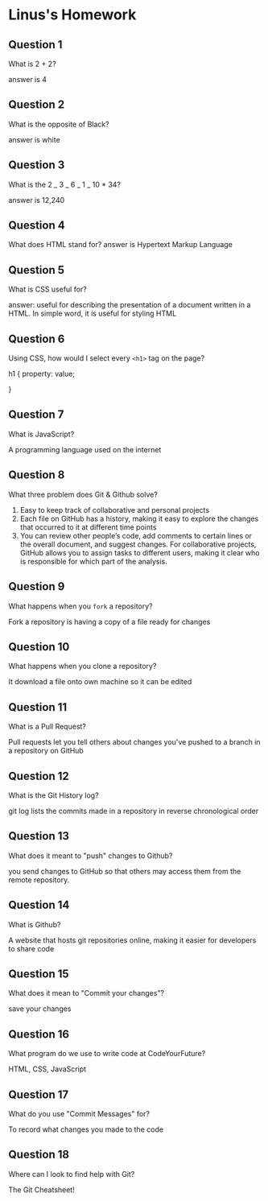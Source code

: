 # Linus's Homework

## Question 1

What is 2 + 2?

answer is 4

## Question 2

What is the opposite of Black?

answer is white

## Question 3

What is the 2 _ 3 _ 6 _ 1 _ 10 \* 34?

answer is 12,240

## Question 4

What does HTML stand for?
answer is Hypertext Markup Language

## Question 5

What is CSS useful for?

answer: useful for describing the presentation of a document written in a HTML. In simple word, it is useful for styling HTML

## Question 6

Using CSS, how would I select every `<h1>` tag on the page?

h1 { property: value;

}

## Question 7

What is JavaScript?

A programming language used on the internet

## Question 8

What three problem does Git & Github solve?

1. Easy to keep track of collaborative and personal projects
2. Each file on GitHub has a history, making it easy to explore the changes that occurred to it at different time points
3. You can review other people’s code, add comments to certain lines or the overall document, and suggest changes. For collaborative projects, GitHub allows you to assign tasks to different users, making it clear who is responsible for which part of the analysis.

## Question 9

What happens when you `fork` a repository?

Fork a repository is having a copy of a file ready for changes

## Question 10

What happens when you clone a repository?

It download a file onto own machine so it can be edited

## Question 11

What is a Pull Request?

Pull requests let you tell others about changes you've pushed to a branch in a repository on GitHub

## Question 12

What is the Git History log?

git log lists the commits made in a repository in reverse chronological order

## Question 13

What does it meant to "push" changes to Github?

you send changes to GitHub so that others may access them from the remote repository.

## Question 14

What is Github?

A website that hosts git repositories online, making it easier for developers to share code

## Question 15

What does it mean to "Commit your changes"?

save your changes

## Question 16

What program do we use to write code at CodeYourFuture?

HTML, CSS, JavaScript

## Question 17

What do you use "Commit Messages" for?

To record what changes you made to the code

## Question 18

Where can I look to find help with Git?

The Git Cheatsheet!
